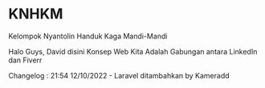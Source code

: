 # KNHKM
Kelompok Nyantolin Handuk Kaga Mandi-Mandi

Halo Guys, David disini
Konsep Web Kita Adalah Gabungan antara LinkedIn dan Fiverr

Changelog :
21:54 12/10/2022 - Laravel ditambahkan by Kameradd

